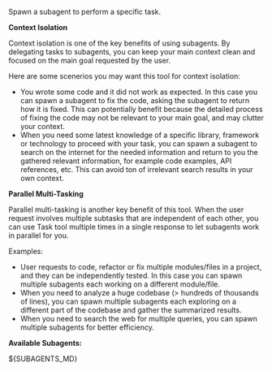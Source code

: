 Spawn a subagent to perform a specific task.

**Context Isolation**

Context isolation is one of the key benefits of using subagents. By delegating tasks to subagents, you can keep your main context clean and focused on the main goal requested by the user.

Here are some scenerios you may want this tool for context isolation:

- You wrote some code and it did not work as expected. In this case you can spawn a subagent to fix the code, asking the subagent to return how it is fixed. This can potentially benefit because the detailed process of fixing the code may not be relevant to your main goal, and may clutter your context.
- When you need some latest knowledge of a specific library, framework or technology to proceed with your task, you can spawn a subagent to search on the internet for the needed information and return to you the gathered relevant information, for example code examples, API references, etc. This can avoid ton of irrelevant search results in your own context.

**Parallel Multi-Tasking**

Parallel multi-tasking is another key benefit of this tool. When the user request involves multiple subtasks that are independent of each other, you can use Task tool multiple times in a single response to let subagents work in parallel for you.

Examples:

- User requests to code, refactor or fix multiple modules/files in a project, and they can be independently tested. In this case you can spawn multiple subagents each working on a different module/file.
- When you need to analyze a huge codebase (> hundreds of thousands of lines), you can spawn multiple subagents each exploring on a different part of the codebase and gather the summarized results.
- When you need to search the web for multiple queries, you can spawn multiple subagents for better efficiency.

**Available Subagents:**

${SUBAGENTS_MD}
